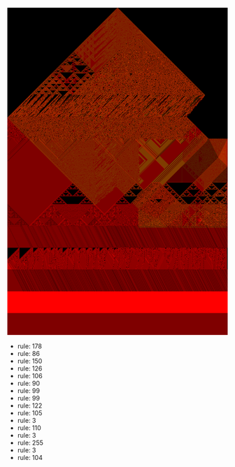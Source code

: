 ![photo](./output.png) 
 * rule: 178
* rule: 86
* rule: 150
* rule: 126
* rule: 106
* rule: 90
* rule: 99
* rule: 99
* rule: 122
* rule: 105
* rule: 3
* rule: 110
* rule: 3
* rule: 255
* rule: 3
* rule: 104
